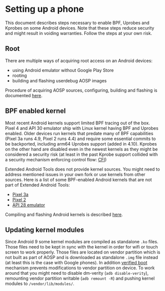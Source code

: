 # Setting up a phone
This document describes steps necessary to enable BPF, Uprobes and Kprobes on some Android devices. Note that these steps reduce security and might result in voiding warranties. Follow the steps at your own risk.

## Root
There are multiple ways of acquiring root access on an Android devices:
- using Android emulator without Google Play Store
- rooting
- building and flashing userdebug AOSP images

Procedure of acquiring AOSP sources, configuring, building and flashing is documented [here](https://source.android.com/setup/build).

## BPF enabled kernel
Most recent Android kernels support limited BPF tracing out of the box. Pixel 4 and API 30 emulator ship with Linux kernel having BPF and Uprobes enabled. Older devices run kernels that predate many of BPF capabilities (Pixel 3a runs 4.9, Pixel 2 runs 4.4) and require some essential commits to be backported, including arm64 Uprobes support (added in 4.10). Kprobes on the other hand are disabled even in the newest kernels as they might be considered a security risk (at least in the past Kprobe support collided with a security mechanism enforcing control flow: [CFI](https://source.android.com/devices/tech/debug/kcfi))

Extended Android Tools does not provide kernel sources. You might need to address mentioned issues in your own fork or use kernels from other sources. Here is a list of some BPF-enabled Android kernels that are not part of Extended Android Tools:
- [Pixel 3a](https://github.com/michalgr/kernel_msm/tree/QP1A.190711.020.C3.bpf)
- [Pixel 2](https://github.com/michalgr/kernel_msm/tree/bpf_wahoo_defconfig)
- [API 28 emulator](https://github.com/michalgr/kernel_goldfish)

Compiling and flashing Android kernels is described [here](https://source.android.com/setup/build/building-kernels).

## Updating kernel modules
Since Android 9 some kernel modules are compiled as standalone `.ko` files. Those files need to be kept in sync with the kernel in order for wifi or touch screen to work properly. Those files are located on vendor partition which is not built as part of AOSP and is downloaded as standalone `.img` file instead (at least this is the case with Google phones). In addition [verified boot](https://source.android.com/security/verifiedboot) mechanism prevents modifications to vendor partition on device. To work around that you might need to disable dm-verity (`adb disable-verity`), remounting vendor partition writable (`adb remount -R`) and pushing kernel modules to `/vendor/lib/modules/`.
